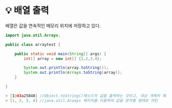 # 💡 **배열 출력**

배열은 값을 연속적인 메모리 위치에 저장하고 있다.

```java
import java.util.Arrays;

public class arraytest {

	public static void main(String[] args) {
		int[] array = new int[] {1,2,3,4};

		System.out.println(array.toString());
		System.out.println(Arrays.toString(array));
	}

}

```

```java
> [I@43a25848] //Object.toString()메소드의 값을 출력하는 것이고, 대상 개체의 해쉬코드값을 출력한다
> [1, 2, 3, 4] //java.util.Araays 패키지를 이용하여 값을 문자열 형태로 리턴
```
